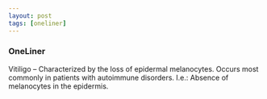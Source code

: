 ```yaml
---
layout: post
tags: [oneliner]
---
```



### OneLiner

Vitiligo – Characterized by the loss of epidermal melanocytes. Occurs most commonly in patients with autoimmune disorders. I.e.: Absence of melanocytes in the epidermis.

